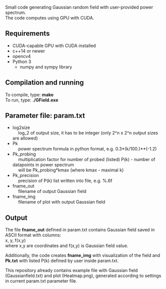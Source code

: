 Small code generating Gaussian random field with user-provided power spectrum.  
The code computes using GPU with CUDA.

## Requirements
- CUDA-capable GPU with CUDA installed
- c++14 or newer
- opencv4
- Python 3  
  - numpy and sympy library  

## Compilation and running
To compile, type: **make**  
To run, type: **./GField.exe**  

## Parameter file: **param.txt**
- log2size  
&emsp; log_2 of output size, it has to be integer (only 2^n x 2^n output sizes are allowed)  
- Pk  
&emsp; power spectrum formula in python format, e.g. 0.3*(k/100.)**(-1.2)  
- Pk_probing  
&emsp; multiplication factor for number of probed (listed) P(k) - number of datapoints in power spectrum  
&emsp; will be Pk_probing*kmax (where kmax - maximal k)  
- Pk_precision  
&emsp; precision of P(k) list written into file, e.g. %.6f  
- fname_out  
&emsp; filename of output Gaussian field  
- fname_img  
&emsp; filename of plot with output Gaussian field


## Output
The file **fname_out** defined in param.txt contains Gaussian field saved in ASCII format with columns:  
x, y, f(x,y)  
where x,y are coordinates and f(x,y) is Gaussian field value.  

Additionally, the code creates **fname_img** with visualization of the field and **Pk.txt** with listed P(k) defined by user inside param.txt.

This repository already contains example file with Gaussian field (Gaussianfield.txt) and plot (Heatmap.png), generated according to settings in current param.txt
parameter file.
